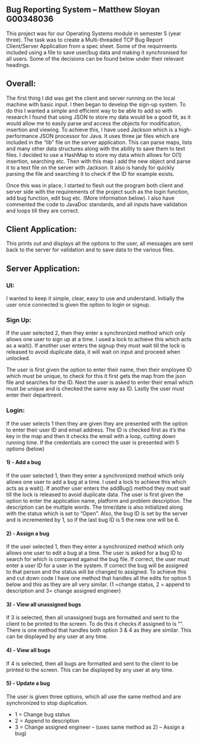 ## Bug Reporting System – Matthew Sloyan G00348036 

This project was for our Operating Systems module in semester 5 (year three). The task was to create a Multi-threaded TCP Bug Report Client/Server Application from a spec sheet. Some of the requirments included using a file to save user/bug data and making it synchronised for all users. Some of the decisions can be found below under their relevant headings.

## Overall:
The first thing I did was get the client and server running on the local machine with basic input. I then began to develop the sign-up system. To do this I wanted a simple and efficient way to be able to add so with research I found that using JSON to store my data would be a good fit, as it would allow me to easily parse and access the objects for modification, insertion and viewing. To achieve this, I have used Jackson which is a high-performance JSON processor for Java. It uses three jar files which are included in the “lib” file on the server application. This can parse maps, lists and many other data structures along with the ability to save them to text files. I decided to use a HashMap to store my data which allows for O(1) insertion, searching etc. Then with this map I add the new object and parse it to a text file on the server with Jackson. It also is handy for quickly parsing the file and searching it to check if the ID for example exists. 

Once this was in place, I started to flesh out the program both client and server side with the requirements of the project such as the login function, add bug function, edit bug etc. (More information below). I also have commented the code to JavaDoc standards, and all inputs have validation and loops till they are correct.

## Client Application:
This prints out and displays all the options to the user, all messages are sent back to the server for validation and to save data to the various files.
## Server Application:

### UI:
I wanted to keep it simple, clear, easy to use and understand. Initially the user once connected is given the option to login or signup.

### Sign Up:
If the user selected 2, then they enter a synchronized method which only allows one user to sign up at a time. I used a lock to achieve this which acts as a wait(). If another user enters the signup they must wait till the lock is released to avoid duplicate data, it will wait on input and proceed when unlocked.

The user is first given the option to enter their name, then their employee ID which must be unique, to check for this it first gets the map from the json file and searches for the ID. Next the user is asked to enter their email which must be unique and is checked the same way as ID. Lastly the user must enter their department.

### Login:
If the user selects 1 then they are given they are presented with the option to enter their user ID and email address. The ID is checked first as it’s the key in the map and then it checks the email with a loop, cutting down running time. If the credentials are correct the user is presented with 5 options (below)

#### 1) - Add a bug
If the user selected 1, then they enter a synchronized method which only allows one user to add a bug at a time. I used a lock to achieve this which acts as a wait(). If another user enters the addBug() method they must wait till the lock is released to avoid duplicate data.
The user is first given the option to enter the application name, platform and problem description. The description can be multiple words. The time/date is also initialized along with the status which is set to “Open”. Also, the bug ID is set by the server and is incremented by 1, so if the last bug ID is 5 the new one will be 6.

#### 2) - Assign a bug
If the user selected 1, then they enter a synchronized method which only allows one user to edit a bug at a time. The user is asked for a bug ID to search for which is compared against the bug file. If correct, the user must enter a user ID for a user in the system. If correct the bug will be assigned to that person and the status will be changed to assigned. To achieve this and cut down code I have one method that handles all the edits for option 5 below and this as they are all very similar. (1 =change status, 2 = append to description and 3= change assigned engineer)

#### 3) - View all unassigned bugs
If 3 is selected, then all unassigned bugs are formatted and sent to the client to be printed to the screen. To do this it checks if assigned to is “”. There is one method that handles both option 3 & 4 as they are similar. This can be displayed by any user at any time.

#### 4) - View all bugs
If 4 is selected, then all bugs are formatted and sent to the client to be printed to the screen. This can be displayed by any user at any time.

#### 5) - Update a bug
The user is given three options, which all use the same method and are synchronized to stop duplication.
* 1 = Change bug status
* 2 = Append to description
* 3 = Change assigned engineer – (uses same method as 2) – Assign a bug)


